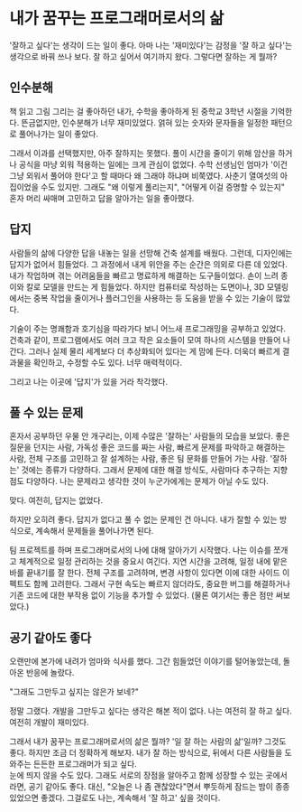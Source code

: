 # 내가 꿈꾸는 프로그래머로서의 삶

'잘하고 싶다'는 생각이 드는 일이 좋다.
아마 나는 '재미있다'는 감정을 '잘 하고 싶다'는 생각으로 바꿔 쓰나 보다.
잘 하고 싶어서 여기까지 왔다. 그렇다면 잘하는 게 뭘까?

## 인수분해
책 읽고 그림 그리는 걸 좋아하던 내가, 수학을 좋아하게 된 중학교 3학년 시절을 기억한다. 뜬금없지만, 인수분해가 너무 재미있었다. 얽혀 있는 숫자와 문자들을 일정한 패턴으로 풀어나가는 일이 좋았다.

그래서 이과를 선택했지만, 아주 잘하지는 못했다. 풀이 시간을 줄이기 위해 암산을 하거나 공식을 마냥 외워 적용하는 일에는 크게 관심이 없었다. 수학 선생님인 엄마가 '이건 그냥 외워서 풀어야 한다'고 할 때마다 왜 그래야 하냐며 비쭉였다. 사춘기 열여섯의 아집이었을 수도 있지만. 그래도 "왜 이렇게 풀리는지", "어떻게 이걸 증명할 수 있는지" 혼자 머리 싸매며 고민하고 답을 알아가는 일을 좋아했다.

## 답지
사람들의 삶에 다양한 답을 내놓는 일을 선망해 건축 설계를 배웠다. 그런데, 디자인에는 답지가 없어서 힘들었다. 그 과정에서 내게 위안을 주는 순간은 의외로 다른 데 있었다. 내가 작업하며 겪는 어려움들을 빠르고 명료하게 해결하는 도구들이었다. 손이 느려 종이와 칼로 모델을 만드는 게 힘들었다. 하지만 컴퓨터로 작성하는 도면이나, 3D 모델링에서는 중복 작업을 줄이거나 플러그인을 사용하는 등 도움을 받을 수 있는 기술이 많았다.

기술이 주는 명쾌함과 호기심을 따라가다 보니 어느새 프로그래밍을 공부하고 있었다. 건축과 같이, 프로그램에서도 여러 크고 작은 요소들이 모여 하나의 시스템을 만들어 나간다. 그러나 실제 물리 세계보다 더 추상화되어 있다는 게 맘에 든다. 더욱더 빠르게 결과물을 확인하고, 수정할 수도 있다. 너무 매력적이다.

그리고 나는 이곳에 '답지'가 있을 거라 착각했다.

## 풀 수 있는 문제
혼자서 공부하던 우물 안 개구리는, 이제 수많은 '잘하는' 사람들의 모습을 보았다. 좋은 질문을 던지는 사람, 가독성 좋은 코드를 짜는 사람, 빠르게 문제를 파악하고 해결하는 사람, 전체 구조를 고민하고 잘 설계하는 사람, 좋은 팀 문화를 만들어 가는 사람. '잘하는' 것에는 종류가 다양하다. 그래서 문제에 대한 해결 방식도, 사람마다 추구하는 지향점도 다양하다. 나는 문제라고 생각한 것이 누군가에게는 문제가 아닐 수도 있다. 

맞다. 여전히, 답지는 없었다.

하지만 오히려 좋다. 답지가 없다고 풀 수 없는 문제인 건 아니다. 내가 잘할 수 있는 방식으로, 계속해서 문제들을 풀어나가면 된다.

팀 프로젝트를 하며 프로그래머로서의 나에 대해 알아가기 시작했다. 나는 이슈를 쪼개고 체계적으로 일정 관리하는 것을 중요시 여긴다. 지연 시간을 고려해, 일정 내에 맡은 바를 끝내기를 잘 한다. 전체 구조를 고려하며, 변경 사항이 있다면 이에 대한 사이드 이펙트도 함께 고려한다. 그래서 구현 속도는 빠르지 않더라도, 중요한 버그를 해결하거나 기존 코드에 대한 부작용 없이 기능을 추가할 수 있었다. (물론 여기서는 좋은 점만 써보았다.)

## 공기 같아도 좋다
오랜만에 본가에 내려가 엄마와 식사를 했다. 그간 힘들었던 이야기를 털어놓았는데, 돌아온 반응에 놀랐다.  

"그래도 그만두고 싶지는 않은가 보네?"

정말 그랬다. 개발을 그만두고 싶다는 생각은 해본 적이 없다. 나는 여전히 잘 하고 싶다. 여전히 개발이 재미있다.

그래서 내가 꿈꾸는 프로그래머로서의 삶은 뭘까? '일 잘 하는 사람의 삶'일까? 그것도 좋다. 하지만 조금 더 정확하게 해보자. 내가 잘 하는 방식으로, 뒤에서 다른 사람들을 도와주는 든든한 프로그래머가 되고 싶다.  
눈에 띄지 않을 수도 있다. 그래도 서로의 장점을 알아주고 함께 성장할 수 있는 곳에서라면, 공기 같아도 좋다.
대신, "오늘은 나 좀 괜찮았다"면서 뿌듯하게 잠드는 밤이 종종 있었으면 좋겠다. 그걸로도 나는, 계속해서 '잘 하고' 싶을 것이다.

